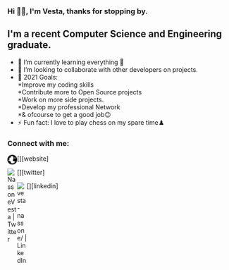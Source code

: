 ### Hi 👋🏾, I'm Vesta, thanks for stopping by.

## I'm a recent Computer Science and Engineering graduate.
- 🌱 I’m currently learning everything 🤣
- 👯 I’m looking to collaborate with other developers on projects.
- 🥅 2021 Goals:<br/>
    *Improve my coding skills<br/>
    *Contribute more to Open Source projects<br/>
    *Work on more side projects.<br/>
    *Develop my professional Network<br/>
    *& ofcourse to get a good job😉<br/>
- ⚡ Fun fact: I love to play chess on my spare time♟️

### Connect with me:

[<img align="left" alt="vestanassone.netlify.app" width="22px" src="https://raw.githubusercontent.com/iconic/open-iconic/master/svg/globe.svg" />][website]

[<img align="left" alt="NassoneVesta | Twitter" width="22px" src="https://cdn.jsdelivr.net/npm/simple-icons@v3/icons/twitter.svg" />][twitter]

[<img align="left" alt="vesta-nassone/ | LinkedIn" width="22px" src="https://cdn.jsdelivr.net/npm/simple-icons@v3/icons/linkedin.svg" />][linkedin]

